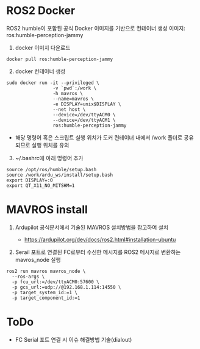 # ROS2 Docker
ROS2 humble이 포함된 공식 Docker 이미지를 기반으로 컨테이너 생성
이미지: ros:humble-perception-jammy

1. docker 이미지 다운로드
```
docker pull ros:humble-perception-jammy
```

2. docker 컨테이너 생성
```
sudo docker run -it --privileged \
                 -v `pwd`:/work \
                 -h mavros \
                 --name=mavros \
                 -e DISPLAY=unix$DISPLAY \
                 --net host \
                 --device=/dev/ttyACM0 \
                 --device=/dev/ttyACM1 \
                 ros:humble-perception-jammy
```
- 해당 명령어 혹은 스크립트 실행 위치가 도커 컨테이너 내에서 /work 폴더로 공유되므로 실행 위치를 유의

3. ~/.bashrc에 아래 명령어 추가
```
source /opt/ros/humble/setup.bash
source /work/ardu_ws/install/setup.bash
export DISPLAY=:0
export QT_X11_NO_MITSHM=1
```

# MAVROS install

1. Ardupilot 공식문서에서 기술된  MAVROS 설치방법을 참고하여 설치
	- https://ardupilot.org/dev/docs/ros2.html#installation-ubuntu

2. Serail 포트로 연결된 FC로부터 수신한 메시지를 ROS2 메시지로 변환하는 mavros_node 실행
```
ros2 run mavros mavros_node \
  --ros-args \
  -p fcu_url:=/dev/ttyACM0:57600 \
  -p gcs_url:=udp://@192.168.1.114:14550 \
  -p target_system_id:=1 \
  -p target_component_id:=1
```

# ToDo
- FC Serial 포트 연결 시 이슈 해결방법 기술(dialout)